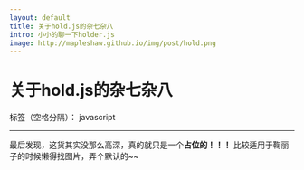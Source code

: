 ```yaml
---
layout: default
title: 关于hold.js的杂七杂八
intro: 小小的聊一下holder.js
image: http://mapleshaw.github.io/img/post/hold.png
---
```


# 关于hold.js的杂七杂八

标签（空格分隔）： javascript

---


最后发现，这货其实没那么高深，真的就只是一个**占位的！！！**
比较适用于鞠丽子的时候懒得找图片，弄个默认的~~




